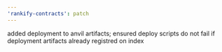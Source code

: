 ```yaml
---
'rankify-contracts': patch
---
```


added deployment to anvil artifacts; ensured deploy scripts do not fail if deployment artifacts already registred on index
